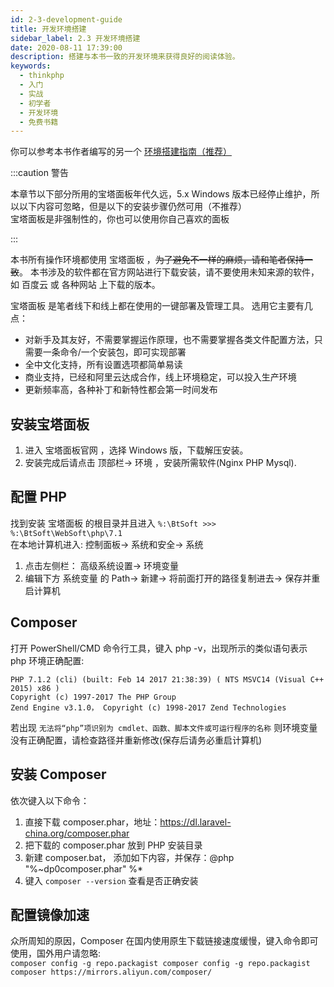 ```yaml
---
id: 2-3-development-guide
title: 开发环境搭建
sidebar_label: 2.3 开发环境搭建
date: 2020-08-11 17:39:00
description: 搭建与本书一致的开发环境来获得良好的阅读体验。
keywords:
  - thinkphp
  - 入门
  - 实战
  - 初学者
  - 开发环境
  - 免费书籍
---
```


你可以参考本书作者编写的另一个 [环境搭建指南（推荐）](/docs/development-guide/introduction)

:::caution 警告

本章节以下部分所用的宝塔面板年代久远，5.x Windows 版本已经停止维护，所以以下内容可忽略，但是以下的安装步骤仍然可用（不推荐）  
宝塔面板是非强制性的，你也可以使用你自己喜欢的面板

:::

本书所有操作环境都使用 宝塔面板 ，<del>为了避免不一样的麻烦，请和笔者保持一致</del>。 本书涉及的软件都在官方网站进行下载安装，请不要使用未知来源的软件，如 百度云 或 各种网站 上下载的版本。

宝塔面板 是笔者线下和线上都在使用的一键部署及管理工具。 选用它主要有几点：

- 对新手及其友好，不需要掌握运作原理，也不需要掌握各类文件配置方法，只需要一条命令/一个安装包，即可实现部署
- 全中文化支持，所有设置选项都简单易读
- 商业支持，已经和阿里云达成合作，线上环境稳定，可以投入生产环境
- 更新频率高，各种补丁和新特性都会第一时间发布

## 安装宝塔面板

1. 进入 宝塔面板官网 ，选择 Windows 版，下载解压安装。
2. 安装完成后请点击 顶部栏-> 环境 ，安装所需软件(Nginx PHP Mysql).

## 配置 PHP

找到安装 宝塔面板 的根目录并且进入 `%:\BtSoft >>> %:\BtSoft\WebSoft\php\7.1`  
在本地计算机进入: 控制面板-> 系统和安全-> 系统

1. 点击左侧栏： 高级系统设置-> 环境变量
2. 编辑下方 系统变量 的 Path-> 新建-> 将前面打开的路径复制进去-> 保存并重启计算机

## Composer

打开 PowerShell/CMD 命令行工具，键入 php -v，出现所示的类似语句表示 php 环境正确配置:

```
PHP 7.1.2 (cli) (built: Feb 14 2017 21:38:39) ( NTS MSVC14 (Visual C++ 2015) x86 )
Copyright (c) 1997-2017 The PHP Group
Zend Engine v3.1.0， Copyright (c) 1998-2017 Zend Technologies
```

若出现 `无法将“php”项识别为 cmdlet、函数、脚本文件或可运行程序的名称` 则环境变量没有正确配置，请检查路径并重新修改(保存后请务必重启计算机)

## 安装 Composer

依次键入以下命令：

1. 直接下载 composer.phar，地址：https://dl.laravel-china.org/composer.phar
2. 把下载的 composer.phar 放到 PHP 安装目录
3. 新建 composer.bat， 添加如下内容，并保存：@php "%~dp0composer.phar" %\*
4. 键入 `composer --version` 查看是否正确安装

## 配置镜像加速

众所周知的原因，Composer 在国内使用原生下载链接速度缓慢，键入命令即可使用，国外用户请忽略:  
`composer config -g repo.packagist composer config -g repo.packagist composer https://mirrors.aliyun.com/composer/`
